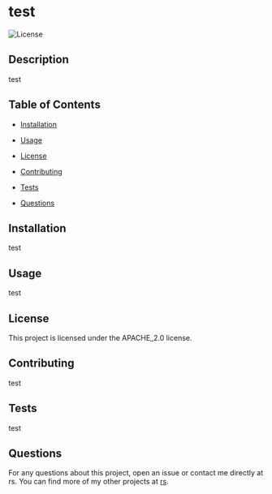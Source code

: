# test
  ![License](https://img.shields.io/badge/license-APACHE_2.0-green.svg)

  ## Description

test

## Table of Contents 

* [Installation](#installation)

* [Usage](#usage)

* [License](#license)


* [Contributing](#contributing)

* [Tests](#tests)

* [Questions](#questions)

## Installation

test

## Usage

test

## License

This project is licensed under the APACHE_2.0 license.

## Contributing

test

## Tests

test

## Questions

For any questions about this project, open an issue or contact me directly at rs. You can find more of my other projects at [rs](https://github.com/rs/).

